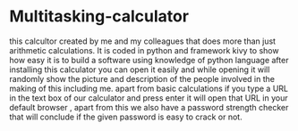 # Multitasking-calculator
this calcultor created by me and my colleagues that does more than just arithmetic calculations. It is coded in python and framework kivy to show how easy it is to build a software using knowledge of python language
after installing this calculator you can open it easily and while opening it will randomly show the picture and description of the people involved in the making of this including me. 
apart from basic calculations if you type a URL in the text box of our calculator and press enter it will open that URL in your default browser , apart from this we also have a password strength checker that will conclude if the given password is easy to crack or not.
